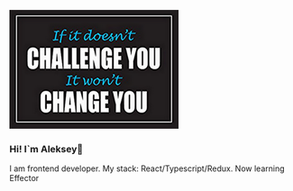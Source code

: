 ![Header](https://github.com/Lelik7777/lelik7777/blob/main/assets/for%20github_300_200.png)
### Hi! I`m Aleksey👋
I am frontend developer.
My stack: React/Typescript/Redux.
Now learning Effector 
